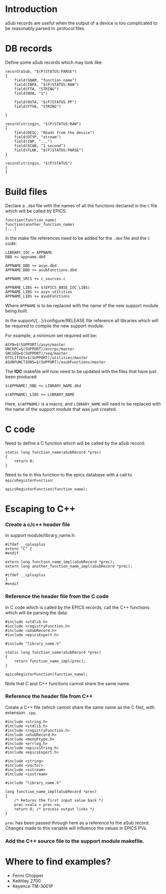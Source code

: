 # Introduction
aSub records are useful when the output of a device is too complicated to be reasonably parsed in .protocol files.


# DB records
Define some aSub records which may look like:
```
record(aSub, "$(P)STATUS:PARSE")
{
    field(SNAM, "function_name")
    field(INPA, "$(P)STATUS:RAW")
    field(FTA, "STRING")
    field(NOA, "1")

    field(OUTA, "$(P)STATUS PP")
    field(FTVA, "STRING")

}

record(stringin, "$(P)STATUS:RAW")
{
    field(DESC, "Reads from the device")
    field(DTYP, "stream")
    field(INP, "...")
    field(SCAN, "1 second")
    field(FLNK, "$(P)STATUS:PARSE")
}

record(stringin, "$(P)STATUS")
{
}
```


# Build files
Declare a `.dbd` file with the names of all the functions declared in the `C` file which will be called by EPICS.

```
function(function_name)
function(another_function_name)
[...]
```

In the make file references need to be added for the `.dbd` file and the `C` code:

```
LIBRARY_IOC = APPNAME
DBD += appname.dbd

APPNAME_DBD += asyn.dbd
APPNAME_DBD += asubFunctions.dbd

APPNAME_SRCS += c_sources.c

APPNAME_LIBS += $(EPICS_BASE_IOC_LIBS)
APPNAME_LIBS += asyn utilities
APPNAME_LIBS += asubFunctions
```
Where `APPNAME` is to be replaced with the name of the new support module being built.

In the support/{...}/configure/RELEASE file reference all libraries which will be required to compile the new support module.

For example, a minimum set required will be:
```
ASYN=$(SUPPORT)/asyn/master
ONCRPC=$(SUPPORT)/oncrpc/master
SNCSEQ=$(SUPPORT)/seq/master
UTILITIES=$(SUPPORT)/utilities/master
ASUBFUNCTIONS=$(SUPPORT)/asubFunctions/master
```

The **IOC** makefile will now need to be updated with the files that have just been produced

```
$(APPNAME)_DBD += LIBRARY_NAME.dbd

$(APPNAME)_LIBS += LIBRARY_NAME
```
Here, `$(APPNAME)` _is_ a macro, and `LIBRARY_NAME` will need to be replaced with the name of the support module that was just created.


# C code
Need to define a C function which will be called by the aSub record:

```
static long function_name(aSubRecord *prec)
{
    return 0;
}
```

Need to tie in this function to the epics database with a call to `epicsRegisterFunction`:
```
epicsRegisterFunction(function_name);
```

# Escaping to C++
### Create a c/c++ header file

In support module/library_name.h:
```
#ifdef __cplusplus
extern "C" {
#endif

extern long function_name_impl(aSubRecord *prec);
extern long another_function_name_impl(aSubRecord *prec);

#ifdef __cplusplus
}
#endif

```

### Reference the header file from the C code
In C code which is called by the EPICS records, call the C++ functions which will be parsing the data:
```
#include <stdlib.h>
#include <registryFunction.h>
#include <aSubRecord.h>
#include <epicsExport.h>

#include "library_name.h"

static long function_name(aSubRecord *prec) 
{
	return function_name_impl(prec);
}

epicsRegisterFunction(function_name); 
```
Note that C and C++ functions cannot share the same name.

### Reference the header file from C++

Create a C++ file (which cannot share the same name as the C file), with extension `.cpp`.

```
#include <string.h>
#include <stdlib.h>
#include <registryFunction.h>
#include <aSubRecord.h>
#include <menuFtype.h>
#include <errlog.h>
#include <epicsString.h>
#include <epicsExport.h>

#include <string>
#include <vector>
#include <sstream>
#include <iostream>

#include "library_name.h"

long function_name_impl(aSubRecord *prec) 
{
    /* Returns the first input value back */
    prec->vala = prec->a;
    return 0; /* process output links */
}

```

`prec` has been passed through here as a reference to the aSub record. Changes made to this variable will influence the values in EPICS PVs.

### Add the C++ source file to the support module makefile.

# Where to find examples?
- Fermi Chopper
- Keithley 2700
- Keyence TM-3001P
